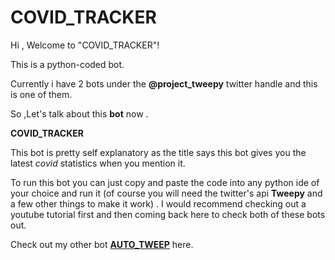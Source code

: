# COVID_TRACKER
Hi , Welcome to "COVID_TRACKER"!







This is a python-coded bot. 

Currently i have 2 bots under the **@project_tweepy** twitter handle and this is one of them.

So ,Let's talk about this **bot** now .

**COVID_TRACKER** 

This bot is pretty self explanatory as the title says this bot gives you the latest *covid* statistics when you mention it.




To run this bot you can just copy and paste the code into any python ide of your choice and run it (of course you will need the twitter's api **Tweepy** and a few other things to make it work) . I would recommend checking out a youtube tutorial first and then coming back here to check both of these bots out. 


Check out my other bot [**AUTO_TWEEP**](https://github.com/DevashishRanjanGLA/AUTO_TWEEP) here.
